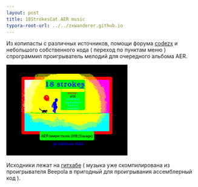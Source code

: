 ```yaml
---
layout: post
title: 18StrokesCat AER music
typora-root-url: ../../zxwanderer.github.io
---
```


Из копипасты с различных источников, помощи форума [codezx](http://codezx.mybb.ru/viewtopic.php?id=9#p76) и небольшого собственного кода ( переход по пунктам меню ) спрограммил проигрыватель мелодий для очередного альбома AER.



![18strokescat](/images/18strokescat.png)



Исходники лежат на [гитхабе](https://github.com/zxwanderer/18strokes) ( музыка уже скомпилирована из проигрывателя Beepola в пригодный для проигрывания ассемблерный код ).

